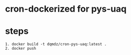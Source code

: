 # cron-dockerized for pys-uaq

# steps
    1. docker build -t dqmdz/cron-pys-uaq:latest .
    2. docker push